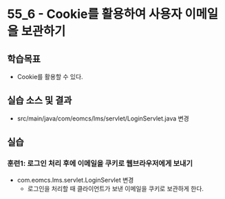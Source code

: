 # 55_6 - Cookie를 활용하여 사용자 이메일을 보관하기

## 학습목표

- Cookie를 활용할 수 있다.

## 실습 소스 및 결과

- src/main/java/com/eomcs/lms/servlet/LoginServlet.java 변경


## 실습  

### 훈련1: 로그인 처리 후에 이메일을 쿠키로 웹브라우저에게 보내기

- com.eomcs.lms.servlet.LoginServlet 변경
  - 로그인을 처리할 때 클라이언트가 보낸 이메일을 쿠키로 보관하게 한다.
  
